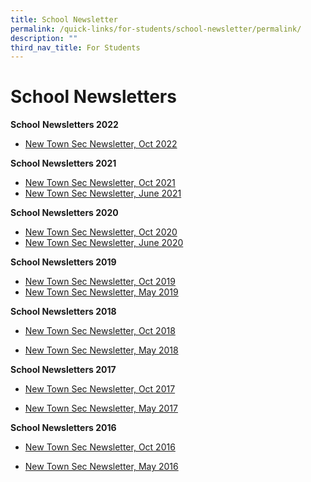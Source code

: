```yaml
---
title: School Newsletter
permalink: /quick-links/for-students/school-newsletter/permalink/
description: ""
third_nav_title: For Students
---
```

School Newsletters
==================

**School** **Newsletters 2022**

*   [New Town Sec Newsletter, Oct 2022](https://newtownsec.moe.edu.sg/qql/slot/u174/2022%20News%20Letter%20(Oct)/NTSS%20NL_22%20Oct%206%20final.pdf)

  

**School Newsletters 2021**  

*   [New Town Sec Newsletter, Oct 2021](https://newtownsec.moe.edu.sg/qql/slot/u174/About%20Us/Newsletters/New%20Town%20Sec_NL_Oct%202021.pdf)
*   [New Town Sec Newsletter, June 2021](https://newtownsec.moe.edu.sg/qql/slot/u174/About%20Us/Newsletters/New%20Town%20Sec_NL_June21.pdf)

**School Newsletters 2020**  

*   [New Town Sec Newsletter, Oct 2020](https://newtownsec.moe.edu.sg/qql/slot/u174/About%20Us/Links/Parents/Newsletter%20Oct%202020.pdf)
*   [New Town Sec Newsletter, June 2020](https://newtownsec.moe.edu.sg/qql/slot/u174/About%20Us/Newsletters/Newsletter%20Jun20%20(Final%204Jun%2020).pdf)

  

**School Newsletters 2019**  

*   [New Town Sec Newsletter, Oct 2019](http://newtownsec.moe.edu.sg/qql/slot/u174/About%20Us/Newsletters/New%20Town%20Sec_NL_Oct2019.pdf) 
*   [New Town Sec Newsletter, May 2019](https://newtownsec.moe.edu.sg/qql/slot/u174/About%20Us/Newsletters/New%20Town%20Sec_NL_May2019.pdf) 

  

**School Newsletters 2018**  

  

*   [New Town Sec Newsletter, Oct 2018](https://newtownsec-moe-edu-sg-admin.cwp.sg/qql/slot/u174/About%20Us/Links/Parents/2018-Edition-2_Oct.pdf)  
    
*   [New Town Sec Newsletter, May 2018](https://newtownsec.moe.edu.sg/qql/slot/u174/About%20Us/Links/Parents/2018-Edition-1_May.pdf)

  

**School Newsletters 2017** 

  

*   [New Town Sec Newsletter, Oct 2017](https://newtownsec-moe-edu-sg-admin.cwp.sg/qql/slot/u174/About%20Us/Links/Parents/2017-Edition-2_Oct.pdf)  
    
*   [New Town Sec Newsletter, May 2017](https://newtownsec.moe.edu.sg/qql/slot/u174/About%20Us/Links/Parents/2017-Edition-1_May.pdf)

  

**School Newsletters 2016**

  

*   [New Town Sec Newsletter, Oct 2016](https://newtownsec-moe-edu-sg-admin.cwp.sg/qql/slot/u174/About%20Us/Links/Parents/2016-Edition-2_Oct.pdf)  
    
*   [New Town Sec Newsletter, May 2016](https://newtownsec.moe.edu.sg/qql/slot/u174/About%20Us/Links/Parents/2016-Edition-1_May.pdf)